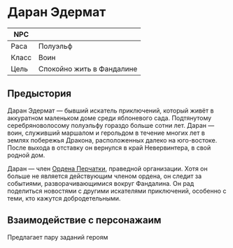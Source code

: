# Даран Эдермат

| NPC   |                           |
|-------|---------------------------|
| Раса  | Полуэльф                  |
| Класс | Воин                      |
| Цель  | Спокойно жить в Фандалине |

## Предыстория
Даран Эдермат — бывший искатель приключений, который живёт в аккуратном маленьком доме среди яблоневого сада.
Подтянутому серебряноволосому полуэльфу гораздо больше сотни лет.
Даран — воин, служивший маршалом и герольдом в течение многих лет в землях побережья Дракона, расположенных далеко на юго-востоке.
После выхода в отставку он вернулся в край Невервинтера, в свой родной дом.

Даран — член [Ордена Перчатки](../organidations/orden-perchatki.md), праведной организации.
Хотя он больше не является действующим членом ордена, он следит за событиями, разворачивающимися вокруг Фандалина.
Он рад поделиться новостями с другими искателями приключений, особенно с теми, кто кажутся добродетельными.

## Взаимодействие с персонажаим
Предлагает пару заданий героям
